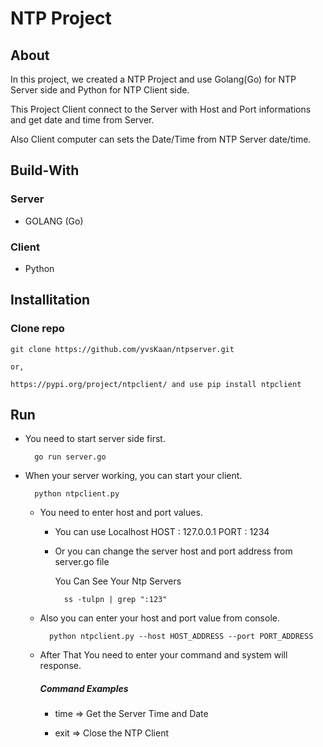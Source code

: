# NTP Project

## About 

In this project, we created a NTP Project and use Golang(Go) for NTP Server side and Python for NTP Client side. 

This Project Client connect to the Server with Host and Port informations and get date and time from Server.

Also Client computer can sets the Date/Time from NTP Server date/time.

## Build-With

### Server
* GOLANG (Go)

### Client
* Python

## Installitation

### Clone repo 

    git clone https://github.com/yvsKaan/ntpserver.git

    or,

    https://pypi.org/project/ntpclient/ and use pip install ntpclient

## Run 

* You need to start server side first.

        go run server.go

* When your server working, you can start your client.

        python ntpclient.py

    * You need to enter host and port values.
        
        * You can use Localhost HOST : 127.0.0.1 PORT : 1234
        * Or you can change the server host and port address from server.go file 
          
          You Can See Your Ntp Servers 
          
                ss -tulpn | grep ":123"
    
    * Also you can enter your host and port value from console. 

            python ntpclient.py --host HOST_ADDRESS --port PORT_ADDRESS 

    * After That You need to enter your command and system will response.
        ##### Command Examples
        
        * time => Get the Server Time and Date
        
        * exit => Close the NTP Client